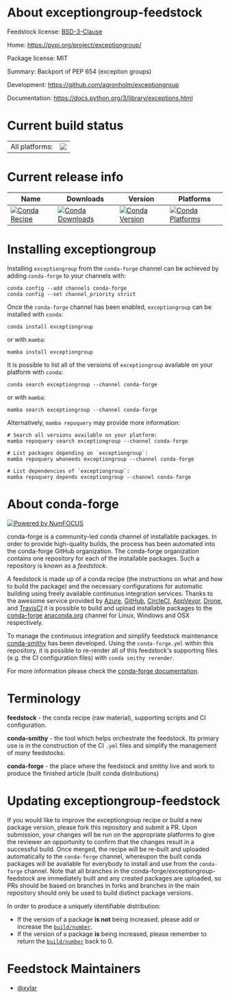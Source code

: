 About exceptiongroup-feedstock
==============================

Feedstock license: [BSD-3-Clause](https://github.com/conda-forge/exceptiongroup-feedstock/blob/main/LICENSE.txt)

Home: https://pypi.org/project/exceptiongroup/

Package license: MIT

Summary: Backport of PEP 654 (exception groups)

Development: https://github.com/agronholm/exceptiongroup

Documentation: https://docs.python.org/3/library/exceptions.html

Current build status
====================


<table><tr><td>All platforms:</td>
    <td>
      <a href="https://dev.azure.com/conda-forge/feedstock-builds/_build/latest?definitionId=15901&branchName=main">
        <img src="https://dev.azure.com/conda-forge/feedstock-builds/_apis/build/status/exceptiongroup-feedstock?branchName=main">
      </a>
    </td>
  </tr>
</table>

Current release info
====================

| Name | Downloads | Version | Platforms |
| --- | --- | --- | --- |
| [![Conda Recipe](https://img.shields.io/badge/recipe-exceptiongroup-green.svg)](https://anaconda.org/conda-forge/exceptiongroup) | [![Conda Downloads](https://img.shields.io/conda/dn/conda-forge/exceptiongroup.svg)](https://anaconda.org/conda-forge/exceptiongroup) | [![Conda Version](https://img.shields.io/conda/vn/conda-forge/exceptiongroup.svg)](https://anaconda.org/conda-forge/exceptiongroup) | [![Conda Platforms](https://img.shields.io/conda/pn/conda-forge/exceptiongroup.svg)](https://anaconda.org/conda-forge/exceptiongroup) |

Installing exceptiongroup
=========================

Installing `exceptiongroup` from the `conda-forge` channel can be achieved by adding `conda-forge` to your channels with:

```
conda config --add channels conda-forge
conda config --set channel_priority strict
```

Once the `conda-forge` channel has been enabled, `exceptiongroup` can be installed with `conda`:

```
conda install exceptiongroup
```

or with `mamba`:

```
mamba install exceptiongroup
```

It is possible to list all of the versions of `exceptiongroup` available on your platform with `conda`:

```
conda search exceptiongroup --channel conda-forge
```

or with `mamba`:

```
mamba search exceptiongroup --channel conda-forge
```

Alternatively, `mamba repoquery` may provide more information:

```
# Search all versions available on your platform:
mamba repoquery search exceptiongroup --channel conda-forge

# List packages depending on `exceptiongroup`:
mamba repoquery whoneeds exceptiongroup --channel conda-forge

# List dependencies of `exceptiongroup`:
mamba repoquery depends exceptiongroup --channel conda-forge
```


About conda-forge
=================

[![Powered by
NumFOCUS](https://img.shields.io/badge/powered%20by-NumFOCUS-orange.svg?style=flat&colorA=E1523D&colorB=007D8A)](https://numfocus.org)

conda-forge is a community-led conda channel of installable packages.
In order to provide high-quality builds, the process has been automated into the
conda-forge GitHub organization. The conda-forge organization contains one repository
for each of the installable packages. Such a repository is known as a *feedstock*.

A feedstock is made up of a conda recipe (the instructions on what and how to build
the package) and the necessary configurations for automatic building using freely
available continuous integration services. Thanks to the awesome service provided by
[Azure](https://azure.microsoft.com/en-us/services/devops/), [GitHub](https://github.com/),
[CircleCI](https://circleci.com/), [AppVeyor](https://www.appveyor.com/),
[Drone](https://cloud.drone.io/welcome), and [TravisCI](https://travis-ci.com/)
it is possible to build and upload installable packages to the
[conda-forge](https://anaconda.org/conda-forge) [anaconda.org](https://anaconda.org/)
channel for Linux, Windows and OSX respectively.

To manage the continuous integration and simplify feedstock maintenance
[conda-smithy](https://github.com/conda-forge/conda-smithy) has been developed.
Using the ``conda-forge.yml`` within this repository, it is possible to re-render all of
this feedstock's supporting files (e.g. the CI configuration files) with ``conda smithy rerender``.

For more information please check the [conda-forge documentation](https://conda-forge.org/docs/).

Terminology
===========

**feedstock** - the conda recipe (raw material), supporting scripts and CI configuration.

**conda-smithy** - the tool which helps orchestrate the feedstock.
                   Its primary use is in the construction of the CI ``.yml`` files
                   and simplify the management of *many* feedstocks.

**conda-forge** - the place where the feedstock and smithy live and work to
                  produce the finished article (built conda distributions)


Updating exceptiongroup-feedstock
=================================

If you would like to improve the exceptiongroup recipe or build a new
package version, please fork this repository and submit a PR. Upon submission,
your changes will be run on the appropriate platforms to give the reviewer an
opportunity to confirm that the changes result in a successful build. Once
merged, the recipe will be re-built and uploaded automatically to the
`conda-forge` channel, whereupon the built conda packages will be available for
everybody to install and use from the `conda-forge` channel.
Note that all branches in the conda-forge/exceptiongroup-feedstock are
immediately built and any created packages are uploaded, so PRs should be based
on branches in forks and branches in the main repository should only be used to
build distinct package versions.

In order to produce a uniquely identifiable distribution:
 * If the version of a package **is not** being increased, please add or increase
   the [``build/number``](https://docs.conda.io/projects/conda-build/en/latest/resources/define-metadata.html#build-number-and-string).
 * If the version of a package **is** being increased, please remember to return
   the [``build/number``](https://docs.conda.io/projects/conda-build/en/latest/resources/define-metadata.html#build-number-and-string)
   back to 0.

Feedstock Maintainers
=====================

* [@xylar](https://github.com/xylar/)

